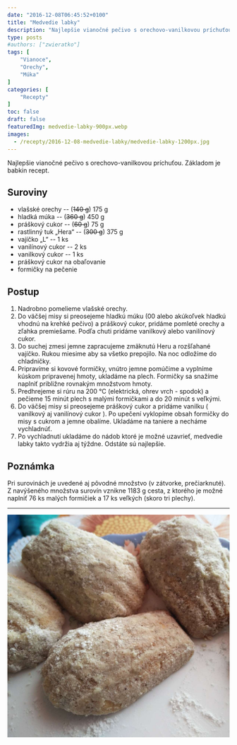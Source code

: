 ```yaml
---
date: "2016-12-08T06:45:52+0100"
title: "Medvedie labky"
description: "Najlepšie vianočné pečivo s orechovo-vanilkovou príchuťou. Základom je babkin recept."
type: posts
#authors: ["zwieratko"]
tags: [
    "Vianoce",
    "Orechy",
    "Múka"
]
categories: [
    "Recepty"
]
toc: false
draft: false
featuredImg: medvedie-labky-900px.webp
images:
  - /recepty/2016-12-08-medvedie-labky/medvedie-labky-1200px.jpg
---
```


Najlepšie vianočné pečivo s orechovo-vanilkovou príchuťou. Základom je babkin recept.

## Suroviny

- vlašské orechy -- (~~140 g~~) 175 g
- hladká múka -- (~~360 g~~) 450 g
- práškový cukor -- (~~60 g~~) 75 g
- rastlinný tuk „Hera“ -- (~~300 g~~) 375 g
- vajíčko „L“ -- 1 ks
- vanilínový cukor -- 2 ks
- vanilkový cukor -- 1 ks
- práškový cukor na obaľovanie
- formičky na pečenie

## Postup

1. Nadrobno pomelieme vlašské orechy.
2. Do väčšej misy si preosejeme hladkú múku (00 alebo akúkoľvek hladkú vhodnú na krehké pečivo) a práškový cukor, pridáme pomleté orechy a zľahka premiešame. Podľa chuti pridáme vanilkový alebo vanilínový cukor.
3. Do suchej zmesi jemne zapracujeme zmäknutú Heru a rozšľahané vajíčko. Rukou miesime aby sa všetko prepojilo. Na noc odložíme do chladničky.
4. Pripravíme si kovové formičky, vnútro jemne pomúčime a vyplníme kúskom pripravenej hmoty, ukladáme na plech. Formičky sa snažíme naplniť približne rovnakým množstvom hmoty.
5. Predhrejeme si rúru na 200 °C (elektrická, ohrev vrch - spodok) a pečieme 15 minút plech s malými formičkami a do 20 minút s veľkými.
6. Do väčšej misy si preosejeme práškový cukor a pridáme vanilku ( vanilkový aj vanilínový cukor ). Po upečení vyklopíme obsah formičky do misy s cukrom a jemne obalíme. Ukladáme na taniere a necháme vychladnúť.
7. Po vychladnutí ukladáme do nádob ktoré je možné uzavrieť, medvedie labky takto vydržia aj týždne. Odstáte sú najlepšie.

## Poznámka

Pri surovinách je uvedené aj pôvodné množstvo (v zátvorke, prečiarknuté). Z navýšeného množstva surovín vznikne 1183 g cesta, z ktorého je možné naplniť 76 ks malých formičiek a 17 ks veľkých (skoro tri plechy).

---

![Medvedie labky](medvedie-labky-1200px.jpg "Medvedie labky (autor: zwieratko, 2016)")
